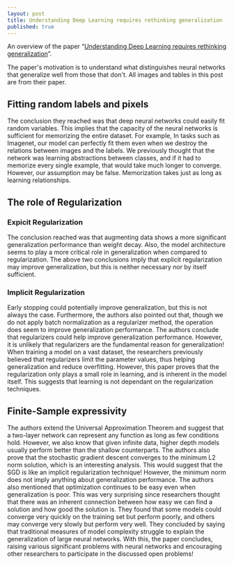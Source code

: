 ```yaml
---
layout: post
title: Understanding Deep Learning requires rethinking generalization
published: true
---
```


An overview of the paper “[Understanding Deep Learning requires rethinking generalization](https://arxiv.org/pdf/1611.03530.pdf)”.
<!--break-->
The paper's motivation is to understand what distinguishes neural networks that generalize well from those that don't. All images and tables in this post are from their paper.

## Fitting random labels and pixels
The conclusion they reached was that deep neural networks could easily fit random variables. This implies that the capacity of the neural networks is sufficient for memorizing the entire dataset. For example, In tasks such as Imagenet, our model can perfectly fit them even when we destroy the relations between images and the labels. We previously thought that the network was learning abstractions between classes, and if it had to memorize every single example, that would take much longer to converge. However, our assumption may be false. Memorization takes just as long as learning relationships.

## The role of Regularization

### Expicit Regularization

The conclusion reached was that augmenting data shows a more significant generalization performance than weight decay. Also, the model architecture seems to play a more critical role in generalization when compared to regularization. The above two conclusions imply that explicit regularization may improve generalization, but this is neither necessary nor by itself sufficient.

### Implicit Regularization

Early stopping could potentially improve generalization, but this is not always the case. Furthermore, the authors also pointed out that, though we do not apply batch normalization as a regularizer method, the operation does seem to improve generalization performance. The authors conclude that regularizers could help improve generalization performance. However, it is unlikely that regularizers are the fundamental reason for generalization! When training a model on a vast dataset, the researchers previously believed that regularizers limit the parameter values, thus helping generalization and reduce overfitting. However, this paper proves that the regularization only plays a small role in learning, and is inherent in the model itself. This suggests that learning is not dependant on the regularization techniques.

## Finite-Sample expressivity

The authors extend the Universal Approximation Theorem and suggest that a two-layer network can represent any function as long as few conditions hold. However, we also know that given infinite data, higher depth models usually perform better than the shallow counterparts.
The authors also prove that the stochastic gradient descent converges to the minimum L2 norm solution, which is an interesting analysis. This would suggest that the SGD is like an implicit regularization technique! However, the minimum norm does not imply anything about generalization performance.
The authors also mentioned that optimization continues to be easy even when generalization is poor. This was very surprising since researchers thought that there was an inherent connection between how easy we can find a solution and how good the solution is. They found that some models could converge very quickly on the training set but perform poorly, and others may converge very slowly but perform very well. They concluded by saying that traditional measures of model complexity struggle to explain the generalization of large neural networks.
With this, the paper concludes, raising various significant problems with neural networks and encouraging other researchers to participate in the discussed open problems!
